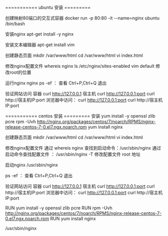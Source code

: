 =========== ubuntu 安装 =========

创建映射80端口的交互式容器
docker run -p 80:80 -it --name=nginx ubuntu /bin/bash

安装nginx
apt-get install -y nginx

安装文本编辑器
apt-get install vim

创建静态页面
mkdir /var/www/html
cd /var/www/html
vi index.html

修改nginx配置文件
whereis nginx
ls /etc/nginx/sites-enabled
vim default
修改root的位置

运行nginx
nginx
ps -ef ： 查看
Ctrl+P,Ctrl+Q 退出

验证网站访问
容器
    curl http://127.0.0.1
宿主机
    curl http://127.0.0.1:port
    curl http://宿主机IP:port
浏览器中访问：
    curl http://127.0.0.1:port
    curl http://宿主机IP:port



=========== centos 安装 =========
安装
yum install -y openssl zlib pcre
rpm -Uvh http://nginx.org/packages/centos/7/noarch/RPMS/nginx-release-centos-7-0.el7.ngx.noarch.rpm
yum install nginx

创建静态页面
mkdir /var/www/html
cd /var/www/html
vi index.html

修改nginx配置文件
通过 whereis nginx 查找到启动命令：/usr/sbin/nginx
通过启动命令查找配置文件 ： /usr/sbin/nginx -T
修改配置文件 root 地址

启动nginx 
/usr/sbin/nginx

ps -ef ： 查看
Ctrl+P,Ctrl+Q 退出

验证网站访问
容器
    curl http://127.0.0.1
宿主机
    curl http://127.0.0.1:port
    curl http://宿主机IP:port
浏览器中访问：
    curl http://127.0.0.1:port
    curl http://宿主机IP:port
    
    
    

RUN yum install -y openssl zlib pcre
RUN rpm -Uvh http://nginx.org/packages/centos/7/noarch/RPMS/nginx-release-centos-7-0.el7.ngx.noarch.rpm
RUN yum install nginx

/usr/sbin/nginx


